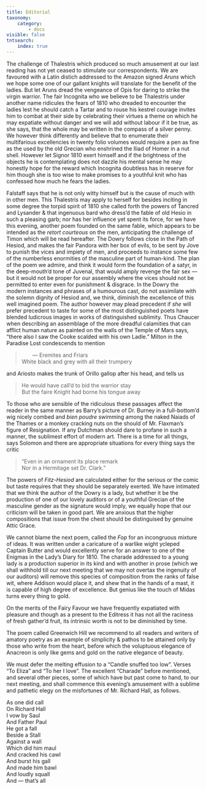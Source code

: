 ```yaml
---
title: Editorial
taxonomy:
    category:
        - docs
visible: false
tntsearch:
    index: true
---
```


The challenge of Thalestris which produced so much amusement at our last reading has not yet ceased to stimulate our correspondents. We are favoured with a Latin distich addressed to the Amazon signed *Aruns* which we hope some one of our gallant knights will translate for the benefit of the ladies. But let Aruns dread the vengeance of Opis for daring to strike the virgin warrior. The fair Incognita who we believe to be Thalestris under another name ridicules the fears of 1810 who dreaded to encounter the ladies lest he should catch a Tartar and to rouse his kestrel courage invites him to combat at their side by celebrating their virtues a theme on which he may expatiate without danger and we will add without labour if it be true, as she says, that the whole may be written in the compass of a silver penny. We however think differently and believe that to enumerate their multifarious excellencies in twenty folio volumes would require a pen as fine as the used by the old Grecian who enshrined the Iliad of Homer in a nut shell. However let Signor 1810 exert himself and if the brightness of the objects he is contemplating does not dazzle his mental sense he may honestly hope for the reward which Incognita doubtless has in reserve for him though she is too wise to make promises to a youthful knit who has confessed how much he fears the ladies.

Falstaff says that he is not only witty himself but is the cause of much with in other men. This Thalestris may apply to herself for besides inciting in some degree the torpid spirit of 1810 she called forth the powers of Tancred and Lysander & that ingenuous bard who dress’d the fable of old Hesio in such a pleasing garb; nor has her influence yet spent its force, for we have this evening, another poem founded on the same fable, which appears to be intended as the *retort courteous* on the men, anticipating the challenge of Timon which will be read hereafter. The Dowry follows close in the Path of Hesiod, and makes the fair Pandora with her box of evils, to be sent by Jove to punish the vices and impiety  of men, and proceeds to instance some few of the numberless enormities of the masculine part of human-kind. The plan of the poem we admire, and think it would form the foundation of a satyr, in the deep-mouth’d tone of Juvenal, that would amply revenge the fair sex — but it would not be proper for our assembly where the vices should not be permitted to enter even for punishment & disgrace. In the Dowry the modern instances and phrases of a humourous cast, do not assimilate with the solemn dignity of Hesiod and, we think, diminish the excellence of this well imagined poem. The author however may plead precedent if *she* will prefer precedent to taste for some of the most distinguished poets have blended ludicrous images in works of distinguished sublimity. Thus Chaucer when describing an assemblage of the more dreadful calamities that can afflict human nature as painted on the walls of the Temple of Mars says, “there also I saw the Cooke scalded with his own Ladle.” Milton in the Paradise Lost condescends to mention

> 	&emsp;&emsp;— Eremites and Friars  
> 	White black and grey with all their trumpery
	
and Ariosto makes the trunk of Orillo gallop after his head, and tells us

> 	He would have call’d to bid the warrior stay  
> 	But the faire Knight had borne his tongue away

To those who are sensible of the ridiculous these passages affect the reader in the same manner as Barry’s picture of Dr. Burney in a full-bottom’d wig nicely combed and *bien poudre* swimming among the naked Naiads of the Thames or a monkey cracking nuts on the should of Mr. Flaxman’s figure of Resignation. If any Dutchman should dare to profane in such a manner, the sublimest effort of modern art. There is a time for all things, says Solomon and there are appropriate situations for every thing says the critic

> 	“Even in an ornament its place remark  
> 	Nor in a Hermitage set Dr. Clark.”
	
The powers of *Fitz-Hesiod* are calculated either for the serious or the comic but taste requires that they should be separately exerted. We have intimated that we think the author of the Dowry is a lady, but whether it be the production of one of our lovely auditors or of a youthful Grecian of the masculine gender as the signature would imply, we equally hope that our criticism will be taken in good part. We are anxious that the higher compositions that issue from the chest should be distinguised by genuine Attic Grace.

We cannot blame the next poem, called the *Fop* for an incongruous mixture of ideas. It was written under a caricature of a warlike wight ycleped Captain Butter and would excellently serve for an answer to one of the Enigmas in the Lady’s Diary for 1810. The charade addressed to a young lady is a production superior in its kind and with another in prose (which we shall withhold till our next meeting that we may not overtax the ingenuity of our auditors) will remove this species of composition from the ranks of false wit, where Addison would place it, and shew that in the hands of a mast, it is capable of high degree of excellence. But genius like the touch of Midas turns every thing to gold.

On the merits of the Fairy Favour we have frequently expatiated with pleasure and though as a present to the Editress it has not all the raciness of fresh gather’d fruit, its intrinsic worth is not to be diminished by time.

The poem called Greenwich Hill we recommend to all readers and writers of amatory poetry as an example of simplicity & pathos to be attained only by those who write from the heart, before which the voluptuous elegance of Anacreon is only like gems and gold on the native elegance of beauty.

We must defer the melting effusion to a “Candle snuffed too low”. Verses “To Eliza” and “To her I love”. The excellent “Charade” before mentioned, and several other pieces, some of which have but past come to hand, to our next meeting, and shall commence this evening’s amusement with a sublime and pathetic elegy on the misfortunes of Mr. Richard Hall, as follows.

As one did call  
On Richard Hall  
I vow by Saul  
And Father Paul  
He got a fall  
Beside a Stall  
Against a wall  
Which did him maul  
And cracked his cawl  
And burst his gall  
And made him bawl  
And loudly squall  
And — that’s all
